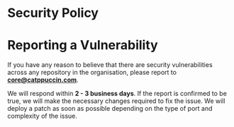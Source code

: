 # Security Policy

# Reporting a Vulnerability

If you have any reason to believe that there are security vulnerabilities across any repository in the organisation, please report to **core@catppuccin.com**.

We will respond within **2 - 3 business days**. If the report is confirmed to be true, we will make the necessary changes required to fix the issue. We will deploy a patch as soon as possible depending on the type of port and complexity of the issue.
